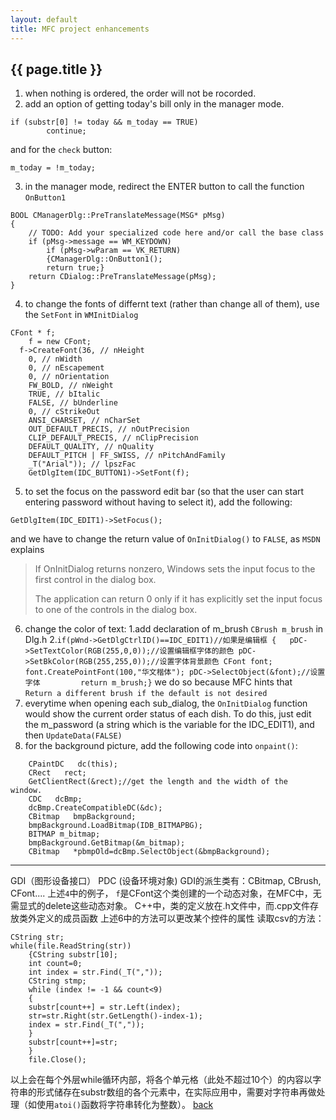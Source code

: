 ```yaml
---
layout: default
title: MFC project enhancements
---
```


## {{ page.title }}
1. when nothing is ordered, the order will not be rocorded.
2. add an option of getting today's bill only in the manager mode.
```
if (substr[0] != today && m_today == TRUE)
		continue;
```
and for the `check` button:
```
m_today = !m_today;
```
3. in the manager mode, redirect the ENTER button to call the function `OnButton1`
```
BOOL CManagerDlg::PreTranslateMessage(MSG* pMsg)
{
	// TODO: Add your specialized code here and/or call the base class
	if (pMsg->message == WM_KEYDOWN)
		if (pMsg->wParam == VK_RETURN)
		{CManagerDlg::OnButton1();
		return true;}
	return CDialog::PreTranslateMessage(pMsg);
}
```
4. to change the fonts of differnt text (rather than change all of them), use the `SetFont` in `WMInitDialog`
```
CFont * f;
	f = new CFont;
  f->CreateFont(36, // nHeight   
    0, // nWidth   
    0, // nEscapement   
    0, // nOrientation   
    FW_BOLD, // nWeight   
    TRUE, // bItalic   
    FALSE, // bUnderline   
    0, // cStrikeOut   
    ANSI_CHARSET, // nCharSet   
    OUT_DEFAULT_PRECIS, // nOutPrecision   
    CLIP_DEFAULT_PRECIS, // nClipPrecision   
    DEFAULT_QUALITY, // nQuality   
    DEFAULT_PITCH | FF_SWISS, // nPitchAndFamily   
    _T("Arial")); // lpszFac   
	GetDlgItem(IDC_BUTTON1)->SetFont(f);
```
5. to set the focus on the password edit bar (so that the user can start entering password without having to select it), add the following:
```
GetDlgItem(IDC_EDIT1)->SetFocus();
```
and we have to change the return value of `OnInitDialog()` to `FALSE`, as `MSDN` explains
>If OnInitDialog returns nonzero, Windows sets the input focus to the first control in the dialog box.
>
>The application can return 0 only if it has explicitly set the input focus to one of the controls in the dialog box.

6. change the color of text:
1.add declaration of m_brush `CBrush m_brush` in Dlg.h
2.```if(pWnd->GetDlgCtrlID()==IDC_EDIT1)//如果是编辑框
    {   pDC->SetTextColor(RGB(255,0,0));//设置编辑框字体的颜色
        pDC->SetBkColor(RGB(255,255,0));//设置字体背景颜色
        CFont font;
        font.CreatePointFont(100,"华文楷体");
         pDC->SelectObject(&font);//设置字体        
        return m_brush;}```
we do so because MFC hints that  
`Return a different brush if the default is not desired`
7. everytime when opening each sub_dialog, the `OnInitDialog` function would show the current order status of each dish.
To do this, just edit the m_password (a string which is the variable for the IDC_EDIT1), and then `UpdateData(FALSE)`
8. for the background picture, add the following code into `onpaint()`:
```
    CPaintDC   dc(this);     
    CRect   rect;
    GetClientRect(&rect);//get the length and the width of the 	window.                                        
    CDC   dcBmp;                                           
    dcBmp.CreateCompatibleDC(&dc);                         
    CBitmap   bmpBackground;     
    bmpBackground.LoadBitmap(IDB_BITMAPBG);                 
    BITMAP m_bitmap;                                                     
    bmpBackground.GetBitmap(&m_bitmap);                    
    CBitmap   *pbmpOld=dcBmp.SelectObject(&bmpBackground);
```
* **


GDI（图形设备接口）
PDC (设备环境对象)
GDI的派生类有：CBitmap, CBrush, CFont....
上述`4`中的例子， `f`是CFont这个类创建的一个动态对象，在MFC中，无需显式的delete这些动态对象。
C++中，类的定义放在.h文件中，而.cpp文件存放类外定义的成员函数
上述6中的方法可以更改某个控件的属性
读取csv的方法：

```file.Open(_T("../main./order.csv"),CFile::modeRead);
CString str;
while(file.ReadString(str))
	{CString substr[10];
	int count=0;
	int index = str.Find(_T(","));
	CString stmp;
	while (index != -1 && count<9)
	{
	substr[count++] = str.Left(index);
	str=str.Right(str.GetLength()-index-1);
	index = str.Find(_T(","));
	}
	substr[count++]=str;
	}
	file.Close();
```
以上会在每个外层while循环内部，将各个单元格（此处不超过10个）的内容以字符串的形式储存在substr数组的各个元素中，在实际应用中，需要对字符串再做处理（如使用`atoi()`函数将字符串转化为整数）。
[back](./)

